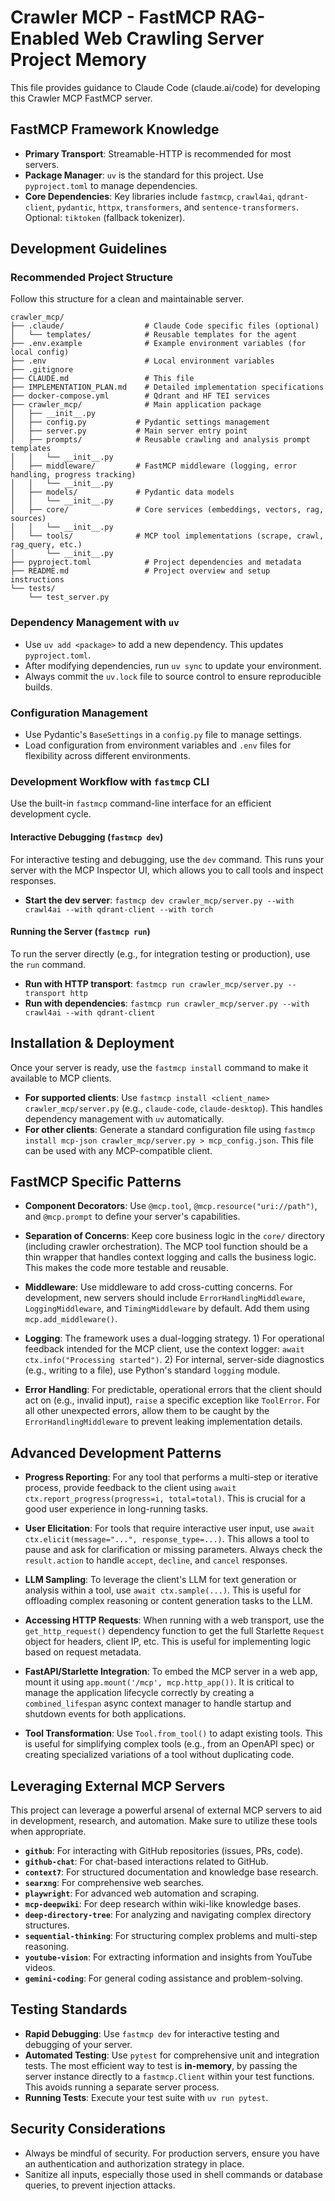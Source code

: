 # Crawler MCP - FastMCP RAG-Enabled Web Crawling Server Project Memory

This file provides guidance to Claude Code (claude.ai/code) for developing this Crawler MCP FastMCP server.

## FastMCP Framework Knowledge
- **Primary Transport**: Streamable-HTTP is recommended for most servers.
- **Package Manager**: `uv` is the standard for this project. Use `pyproject.toml` to manage dependencies.
- **Core Dependencies**: Key libraries include `fastmcp`, `crawl4ai`, `qdrant-client`, `pydantic`, `httpx`, `transformers`, and `sentence-transformers`. Optional: `tiktoken` (fallback tokenizer).

## Development Guidelines

### Recommended Project Structure
Follow this structure for a clean and maintainable server.
```
crawler_mcp/
├── .claude/                  # Claude Code specific files (optional)
│   └── templates/            # Reusable templates for the agent
├── .env.example              # Example environment variables (for local config)
├── .env                      # Local environment variables
├── .gitignore
├── CLAUDE.md                 # This file
├── IMPLEMENTATION_PLAN.md    # Detailed implementation specifications
├── docker-compose.yml        # Qdrant and HF TEI services
├── crawler_mcp/              # Main application package
│   ├── __init__.py
│   ├── config.py           # Pydantic settings management
│   ├── server.py           # Main server entry point
│   ├── prompts/            # Reusable crawling and analysis prompt templates
│   │   └── __init__.py
│   ├── middleware/         # FastMCP middleware (logging, error handling, progress tracking)
│   │   └── __init__.py
│   ├── models/             # Pydantic data models
│   │   └── __init__.py
│   ├── core/               # Core services (embeddings, vectors, rag, sources)
│   │   └── __init__.py
│   └── tools/              # MCP tool implementations (scrape, crawl, rag_query, etc.)
│       └── __init__.py
├── pyproject.toml            # Project dependencies and metadata
├── README.md                 # Project overview and setup instructions
└── tests/
    └── test_server.py
```

### Dependency Management with `uv`
- Use `uv add <package>` to add a new dependency. This updates `pyproject.toml`.
- After modifying dependencies, run `uv sync` to update your environment.
- Always commit the `uv.lock` file to source control to ensure reproducible builds.

### Configuration Management
- Use Pydantic's `BaseSettings` in a `config.py` file to manage settings.
- Load configuration from environment variables and `.env` files for flexibility across different environments.

### Development Workflow with `fastmcp` CLI
Use the built-in `fastmcp` command-line interface for an efficient development cycle.

#### Interactive Debugging (`fastmcp dev`)
For interactive testing and debugging, use the `dev` command. This runs your server with the MCP Inspector UI, which allows you to call tools and inspect responses.

- **Start the dev server**: `fastmcp dev crawler_mcp/server.py --with crawl4ai --with qdrant-client --with torch`

#### Running the Server (`fastmcp run`)
To run the server directly (e.g., for integration testing or production), use the `run` command.

- **Run with HTTP transport**: `fastmcp run crawler_mcp/server.py --transport http`
- **Run with dependencies**: `fastmcp run crawler_mcp/server.py --with crawl4ai --with qdrant-client`

## Installation & Deployment
Once your server is ready, use the `fastmcp install` command to make it available to MCP clients.

- **For supported clients**: Use `fastmcp install <client_name> crawler_mcp/server.py` (e.g., `claude-code`, `claude-desktop`). This handles dependency management with `uv` automatically.
- **For other clients**: Generate a standard configuration file using `fastmcp install mcp-json crawler_mcp/server.py > mcp_config.json`. This file can be used with any MCP-compatible client.

## FastMCP Specific Patterns

- **Component Decorators**: Use `@mcp.tool`, `@mcp.resource("uri://path")`, and `@mcp.prompt` to define your server's capabilities.

- **Separation of Concerns**: Keep core business logic in the `core/` directory (including crawler orchestration). The MCP tool function should be a thin wrapper that handles context logging and calls the business logic. This makes the code more testable and reusable.

- **Middleware**: Use middleware to add cross-cutting concerns. For development, new servers should include `ErrorHandlingMiddleware`, `LoggingMiddleware`, and `TimingMiddleware` by default. Add them using `mcp.add_middleware()`.

- **Logging**: The framework uses a dual-logging strategy. 1) For operational feedback intended for the MCP client, use the context logger: `await ctx.info("Processing started")`. 2) For internal, server-side diagnostics (e.g., writing to a file), use Python's standard `logging` module.

- **Error Handling**: For predictable, operational errors that the client should act on (e.g., invalid input), `raise` a specific exception like `ToolError`. For all other unexpected errors, allow them to be caught by the `ErrorHandlingMiddleware` to prevent leaking implementation details.

## Advanced Development Patterns

- **Progress Reporting**: For any tool that performs a multi-step or iterative process, provide feedback to the client using `await ctx.report_progress(progress=i, total=total)`. This is crucial for a good user experience in long-running tasks.

- **User Elicitation**: For tools that require interactive user input, use `await ctx.elicit(message="...", response_type=...)`. This allows a tool to pause and ask for clarification or missing parameters. Always check the `result.action` to handle `accept`, `decline`, and `cancel` responses.

- **LLM Sampling**: To leverage the client's LLM for text generation or analysis within a tool, use `await ctx.sample(...)`. This is useful for offloading complex reasoning or content generation tasks to the LLM.

- **Accessing HTTP Requests**: When running with a web transport, use the `get_http_request()` dependency function to get the full Starlette `Request` object for headers, client IP, etc. This is useful for implementing logic based on request metadata.

- **FastAPI/Starlette Integration**: To embed the MCP server in a web app, mount it using `app.mount('/mcp', mcp.http_app())`. It is critical to manage the application lifecycle correctly by creating a `combined_lifespan` async context manager to handle startup and shutdown events for both applications.

- **Tool Transformation**: Use `Tool.from_tool()` to adapt existing tools. This is useful for simplifying complex tools (e.g., from an OpenAPI spec) or creating specialized variations of a tool without duplicating code.

## Leveraging External MCP Servers
This project can leverage a powerful arsenal of external MCP servers to aid in development, research, and automation. Make sure to utilize these tools when appropriate.

- **`github`**: For interacting with GitHub repositories (issues, PRs, code).
- **`github-chat`**: For chat-based interactions related to GitHub.
- **`context7`**: For structured documentation and knowledge base research.
- **`searxng`**: For comprehensive web searches.
- **`playwright`**: For advanced web automation and scraping.
- **`mcp-deepwiki`**: For deep research within wiki-like knowledge bases.
- **`deep-directory-tree`**: For analyzing and navigating complex directory structures.
- **`sequential-thinking`**: For structuring complex problems and multi-step reasoning.
- **`youtube-vision`**: For extracting information and insights from YouTube videos.
- **`gemini-coding`**: For general coding assistance and problem-solving.

## Testing Standards
- **Rapid Debugging**: Use `fastmcp dev` for interactive testing and debugging of your server.
- **Automated Testing**: Use `pytest` for comprehensive unit and integration tests. The most efficient way to test is **in-memory**, by passing the server instance directly to a `fastmcp.Client` within your test functions. This avoids running a separate server process.
- **Running Tests**: Execute your test suite with `uv run pytest`.

## Security Considerations
- Always be mindful of security. For production servers, ensure you have an authentication and authorization strategy in place.
- Sanitize all inputs, especially those used in shell commands or database queries, to prevent injection attacks.
